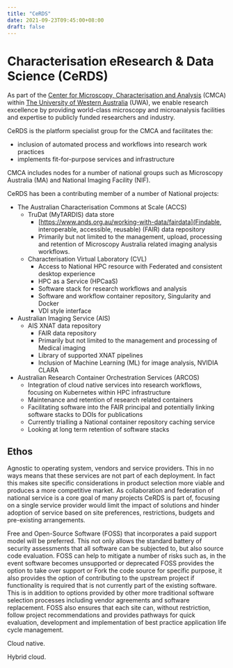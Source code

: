 ```yaml
---
title: "CeRDS"
date: 2021-09-23T09:45:00+08:00
draft: false
---
```


# Characterisation eResearch & Data Science (CeRDS)

As part of the [Center for Microscopy, Characterisation and Analysis](https://www.cmca.uwa.edu.au/) (CMCA) within [The University of Western Australia](https://www.uwa.edu.au/) (UWA), we enable research excellence by providing world-class microscopy and microanalysis facilities and expertise to publicly funded researchers and industry.

CeRDS is the platform specialist group for the CMCA and facilitates the:
* inclusion of automated process and workflows into research work practices
* implements fit-for-purpose services and infrastructure

CMCA includes nodes for a number of national groups such as Microscopy Australia (MA) and National Imaging Facility (NIF).

CeRDS has been a contributing member of a number of National projects:
* The Australian Characterisation Commons at Scale (ACCS)
  * TruDat (MyTARDIS) data store
    * [https://www.ands.org.au/working-with-data/fairdata](Findable, interoperable, accessible, reusable) (FAIR) data repository
    * Primarily but not limited to the management, upload, processing and retention of Microscopy Australia related imaging analysis workflows.
  * Characterisation Virtual Laboratory (CVL)
    * Access to National HPC resource with Federated and consistent desktop experience
    * HPC as a Service (HPCaaS)
    * Software stack for research workflows and analysis
    * Software and workflow container repository, Singularity and Docker
    * VDI style interface
* Australian Imaging Service (AIS)
  * AIS XNAT data repository
    * FAIR data repository
    * Primarily but not limited to the management and processing of Medical imaging
    * Library of supported XNAT pipelines
    * Inclusion of Machine Learning (ML) for image analysis, NVIDIA CLARA
* Australian Research Container Orchestration Services (ARCOS)
  * Integration of cloud native services into research workflows, focusing on Kubernetes within HPC infrastructure
  * Maintenance and retention of research related containers
  * Facilitating software into the FAIR principal and potentially linking software stacks to DOIs for publications
  * Currently trialling a National container repository caching service
  * Looking at long term retention of software stacks

## Ethos

Agnostic to operating system, vendors and service providers. This in no ways means that these services are not part of each deployment.
In fact this makes site specific considerations in product selection more viable and produces a more competitive market.
As collaboration and federation of national service is a core goal of many projects CeRDS is part of, focusing on a single service
provider would limit the impact of solutions and hinder adoption of service based on site preferences,
restrictions, budgets and pre-existing arrangements.

Free and Open-Source Software (FOSS) that incorporates a paid support model will be preferred. This not only allows
the standard battery of security assessments that all software can be subjected to, but also source code evaluation. FOSS can
help to mitigate a number of risks such as, in the event software becomes unsupported or deprecated FOSS provides the option to
take over support or Fork the code source for specific purpose, it also provides the option of contributing to the upstream project if
functionality is required that is not currently part of the existing software. This is in addition to options provided by other more
traditional software selection processes including vendor agreements and software replacement. FOSS also ensures that each site can,
without restriction, follow project recommendations and provides pathways for quick evaluation, development and implementation
of best practice application life cycle management.

Cloud native.

Hybrid cloud.

